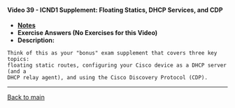 #### Video 39 - ICND1 Supplement: Floating Statics, DHCP Services, and CDP

- **[Notes](notes.md)**
- **Exercise Answers (No Exercises for this Video)**
- **Description:**

```
Think of this as your "bonus" exam supplement that covers three key topics: 
floating static routes, configuring your Cisco device as a DHCP server (and a 
DHCP relay agent), and using the Cisco Discovery Protocol (CDP).
```

---
 
[Back to main](https://github.com/rot0xd/CBTNuggets/blob/master/CCNA/ICND-1/README.md)

